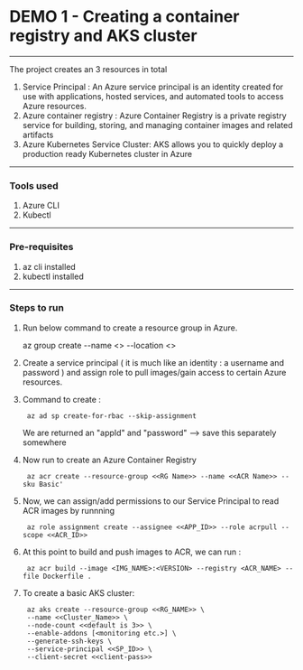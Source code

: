 # DEMO 1 - Creating a container registry and AKS cluster

----
The project creates an 3 resources in total 
1. Service Principal : An Azure service principal is an identity created for use with applications, hosted services, and automated tools to access Azure resources. 
2. Azure container registry : Azure Container Registry is a private registry service for building, storing, and managing container images and related artifacts
3. Azure Kubernetes Service Cluster: AKS allows you to quickly deploy a production ready Kubernetes cluster in Azure

----
### Tools used 

1. Azure CLI
2. Kubectl

----
 ### Pre-requisites

1. az cli installed
2. kubectl installed

----
### Steps to run 

1. Run below command to create a resource group in Azure.

     az group create --name <<Resource Group Name>> --location <<Region>>

2. Create a service principal ( it is much like an identity : a username and password ) and assign role to pull images/gain access to certain Azure resources.

3. Command to create : 
        
        az ad sp create-for-rbac --skip-assignment

   We are returned an "appId" and "password" --> save this separately somewhere

4. Now run to create an Azure Container Registry 
        
        az acr create --resource-group <<RG Name>> --name <<ACR Name>> --sku Basic'

5. Now, we can assign/add permissions to our Service Principal to read ACR images by runnning
        
        az role assignment create --assignee <<APP_ID>> --role acrpull --scope <<ACR_ID>>


6. At this point to build and push images to ACR, we can run :

        az acr build --image <IMG_NAME>:<VERSION> --registry <ACR_NAME> --file Dockerfile .

5. To create a basic AKS cluster:

        az aks create --resource-group <<RG_NAME>> \
        --name <<Cluster_Name>> \
        --node-count <<default is 3>> \
        --enable-addons [<monitoring etc.>] \
        --generate-ssh-keys \
        --service-principal <<SP_ID>> \
        --client-secret <<client-pass>>
